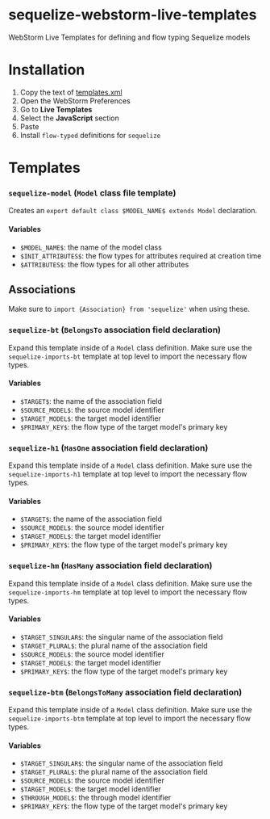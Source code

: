 # sequelize-webstorm-live-templates

WebStorm Live Templates for defining and flow typing Sequelize models

# Installation

1. Copy the text of [templates.xml](`templates.xml`)
2. Open the WebStorm Preferences
3. Go to **Live Templates**
4. Select the **JavaScript** section
5. Paste
6. Install `flow-typed` definitions for `sequelize`

# Templates

### `sequelize-model` (`Model` class file template)

Creates an `export default class $MODEL_NAME$ extends Model` declaration.

#### Variables

* `$MODEL_NAME$`: the name of the model class
* `$INIT_ATTRIBUTES$`: the flow types for attributes required at creation time
* `$ATTRIBUTES$`: the flow types for all other attributes

## Associations

Make sure to `import {Association} from 'sequelize'` when using these.

### `sequelize-bt` (`BelongsTo` association field declaration)

Expand this template inside of a `Model` class definition.
Make sure use the `sequelize-imports-bt` template at top level to import the necessary flow types.

#### Variables

* `$TARGET$`: the name of the association field
* `$SOURCE_MODEL$`: the source model identifier
* `$TARGET_MODEL$`: the target model identifier
* `$PRIMARY_KEY$`: the flow type of the target model's primary key

### `sequelize-h1` (`HasOne` association field declaration)

Expand this template inside of a `Model` class definition.
Make sure use the `sequelize-imports-h1` template at top level to import the necessary flow types.

#### Variables

* `$TARGET$`: the name of the association field
* `$SOURCE_MODEL$`: the source model identifier
* `$TARGET_MODEL$`: the target model identifier
* `$PRIMARY_KEY$`: the flow type of the target model's primary key

### `sequelize-hm` (`HasMany` association field declaration)

Expand this template inside of a `Model` class definition.
Make sure use the `sequelize-imports-hm` template at top level to import the necessary flow types.

#### Variables

* `$TARGET_SINGULAR$`: the singular name of the association field
* `$TARGET_PLURAL$`: the plural name of the association field
* `$SOURCE_MODEL$`: the source model identifier
* `$TARGET_MODEL$`: the target model identifier
* `$PRIMARY_KEY$`: the flow type of the target model's primary key

### `sequelize-btm` (`BelongsToMany` association field declaration)

Expand this template inside of a `Model` class definition.
Make sure use the `sequelize-imports-btm` template at top level to import the necessary flow types.

#### Variables

* `$TARGET_SINGULAR$`: the singular name of the association field
* `$TARGET_PLURAL$`: the plural name of the association field
* `$SOURCE_MODEL$`: the source model identifier
* `$TARGET_MODEL$`: the target model identifier
* `$THROUGH_MODEL$`: the through model identifier
* `$PRIMARY_KEY$`: the flow type of the target model's primary key

